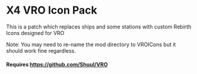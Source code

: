 # X4 VRO Icon Pack
This is a patch which replaces ships and some stations with custom Rebirth Icons designed for VRO

Note: You may need to re-name the mod directory to VROICons but it should work fine regardless.
#### Requires https://github.com/Shuul/VRO
